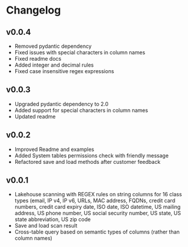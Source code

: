 # Changelog

## v0.0.4
* Removed pydantic dependency
* Fixed issues with special characters in column names
* Fixed readme docs
* Added integer and decimal rules
* Fixed case insensitive regex expressions 

## v0.0.3
* Upgraded pydantic dependency to 2.0
* Added support for special characters in column names
* Updated readme

## v0.0.2
* Improved Readme and examples
* Added System tables permissions check with friendly message
* Refactored save and load methods after customer feedback

## v0.0.1
* Lakehouse scanning with REGEX rules on string columns for 16 class types (email, IP v4, IP v6, URLs, MAC address, FQDNs, credit card numbers, credit card expiry date, ISO date, ISO datetime, US mailing address, US phone number, US social security number, US state, US state abbreviation, US zip code
* Save and load scan result
* Cross-table query based on semantic types of columns (rather than column names)